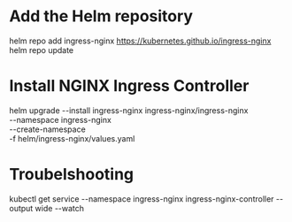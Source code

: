 # Add the Helm repository
helm repo add ingress-nginx https://kubernetes.github.io/ingress-nginx
helm repo update

# Install NGINX Ingress Controller
helm upgrade --install ingress-nginx ingress-nginx/ingress-nginx \
  --namespace ingress-nginx \
  --create-namespace \
  -f helm/ingress-nginx/values.yaml

# Troubelshooting
kubectl get service --namespace ingress-nginx ingress-nginx-controller --output wide --watch

